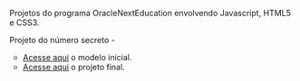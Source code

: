  Projetos do programa OracleNextEducation envolvendo Javascript, HTML5 e CSS3.

 Projeto do número secreto -
<ul type="circle">
    <li><a href="projeto-jogo_1/index.html" target = "_self">Acesse aqui</a> o modelo inicial. </li>
    <li><a href="projeto-jogo_2/index.html" target = "_self">Acesse aqui</a> o projeto final. </li>
</ul>